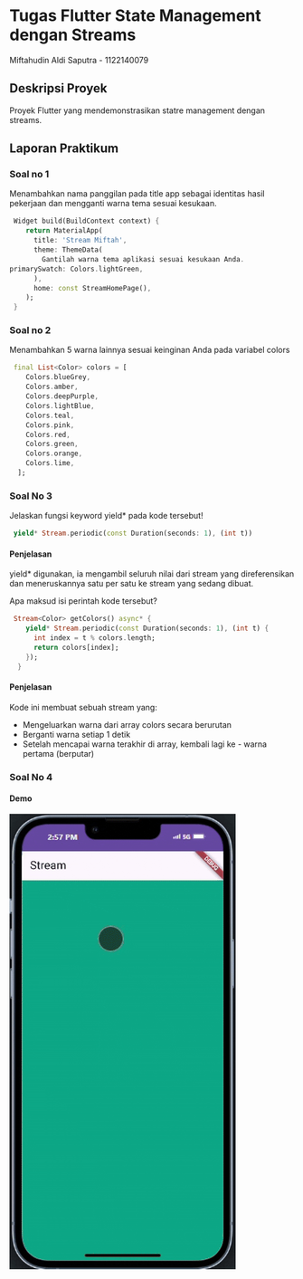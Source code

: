 # Tugas Flutter State Management dengan Streams

Miftahudin Aldi Saputra - 1122140079

## Deskripsi Proyek

Proyek Flutter yang mendemonstrasikan statre management dengan streams.

## Laporan Praktikum

### Soal no 1

Menambahkan nama panggilan pada title app sebagai identitas hasil pekerjaan dan mengganti warna tema sesuai kesukaan.

```dart
 Widget build(BuildContext context) {
    return MaterialApp(
      title: 'Stream Miftah',
      theme: ThemeData(
        Gantilah warna tema aplikasi sesuai kesukaan Anda.
primarySwatch: Colors.lightGreen,
      ),
      home: const StreamHomePage(),
    );
 }
```

### Soal no 2

Menambahkan 5 warna lainnya sesuai keinginan Anda pada variabel colors

```dart
 final List<Color> colors = [
    Colors.blueGrey,
    Colors.amber,
    Colors.deepPurple,
    Colors.lightBlue,
    Colors.teal,
    Colors.pink,
    Colors.red,
    Colors.green,
    Colors.orange,
    Colors.lime,
  ];
```

### Soal No 3

Jelaskan fungsi keyword yield\* pada kode tersebut!

```dart
 yield* Stream.periodic(const Duration(seconds: 1), (int t))
```

#### Penjelasan

yield\* digunakan, ia mengambil seluruh nilai dari stream yang direferensikan dan meneruskannya satu per satu ke stream yang sedang dibuat.

Apa maksud isi perintah kode tersebut?

```dart
 Stream<Color> getColors() async* {
    yield* Stream.periodic(const Duration(seconds: 1), (int t) {
      int index = t % colors.length;
      return colors[index];
    });
  }
```

#### Penjelasan

Kode ini membuat sebuah stream yang:

- Mengeluarkan warna dari array colors secara berurutan
- Berganti warna setiap 1 detik
- Setelah mencapai warna terakhir di array, kembali lagi ke - warna pertama (berputar)

### Soal No 4

#### Demo

![Capture no 4](/images/captureno4.gif)
